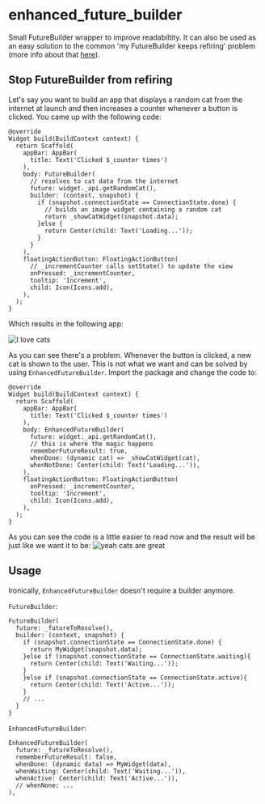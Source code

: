 # enhanced_future_builder
Small FutureBuilder wrapper to improve readabiltity. It can also be used as an easy solution to the common 'my FutureBuilder keeps refiring' problem (more info about that [here](https://medium.com/saugo360/flutter-my-futurebuilder-keeps-firing-6e774830bc2)).

## Stop FutureBuilder from refiring
Let's say you want to build an app that displays a random cat from the internet at launch and then increases a counter whenever a button is clicked. You came up with the following code:
```
@override
Widget build(BuildContext context) {
  return Scaffold(
    appBar: AppBar(
      title: Text('Clicked $_counter times')
    ),
    body: FutureBuilder(
      // resolves to cat data from the internet
      future: widget._api.getRandomCat(),
      builder: (context, snapshot) {
        if (snapshot.connectionState == ConnectionState.done) {
          // builds an image widget containing a random cat
          return _showCatWidget(snapshot.data);
        }else {
          return Center(child: Text('Loading...'));
        }
      }
    ),
    floatingActionButton: FloatingActionButton(
      // _incrementCounter calls setState() to update the view
      onPressed: _incrementCounter,
      tooltip: 'Increment',
      child: Icon(Icons.add),
    ),
  );
}
```
Which results in the following app:

![I love cats](https://i.imgur.com/AXjPhTH.gif)

As you can see there's a problem. Whenever the button is clicked, a new cat is shown to the user. This is not what we want and can be solved by using `EnhancedFutureBuilder`.
Import the package and change the code to:
```
@override
Widget build(BuildContext context) {
  return Scaffold(
    appBar: AppBar(
      title: Text('Clicked $_counter times')
    ),
    body: EnhancedFutureBuilder(
      future: widget._api.getRandomCat(),
      // this is where the magic happens
      rememberFutureResult: true,
      whenDone: (dynamic cat) => _showCatWidget(cat),
      whenNotDone: Center(child: Text('Loading...')),
    ),
    floatingActionButton: FloatingActionButton(
      onPressed: _incrementCounter,
      tooltip: 'Increment',
      child: Icon(Icons.add),
    ),
  );
}
```
As you can see the code is a little easier to read now and the result will be just like we want it to be:
![yeah cats are great](https://i.imgur.com/sTlZegq.gif)

## Usage
Ironically, `EnhancedFutureBuilder` doesn't require a builder anymore. 

`FutureBuilder`:
```
FutureBuilder(
  future: _futureToResolve(),
  builder: (context, snapshot) {
    if (snapshot.connectionState == ConnectionState.done) {
      return MyWidget(snapshot.data);
    }else if (snapshot.connectionState == ConnectionState.waiting){
      return Center(child: Text('Waiting...'));
    }
    }else if (snapshot.connectionState == ConnectionState.active){
      return Center(child: Text('Active...'));
    }
    // ...
  }
}
```
`EnhancedFutureBuilder`:
```
EnhancedFutureBuilder(
  future: _futureToResolve(),
  rememberFutureResult: false,
  whenDone: (dynamic data) => MyWidget(data),
  whenWaiting: Center(child: Text('Waiting...')),
  whenActive: Center(child: Text('Active...')),
  // whenNone: ...
),